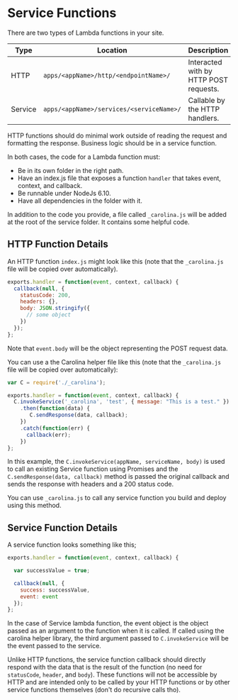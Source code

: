 
# Service Functions #

There are two types of Lambda functions in your site.

| Type | Location | Description |
| --- | --- | --- |
| HTTP | `apps/<appName>/http/<endpointName>/` | Interacted with by HTTP POST requests. |
| Service | `apps/<appName>/services/<serviceName>/` | Callable by the HTTP handlers. |

HTTP functions should do minimal work outside of reading the request and
formatting the response. Business logic should be in a service function.

In both cases, the code for a Lambda function must:

* Be in its own folder in the right path.
* Have an index.js file that exposes a function `handler` that takes event, context, and callback.
* Be runnable under NodeJs 6.10.
* Have all dependencies in the folder with it.

In addition to the code you provide, a file called `_carolina.js` will be
added at the root of the service folder. It contains some helpful code.

## HTTP Function Details #

An HTTP function `index.js` might look like this (note that the
`_carolina.js` file will be copied over automatically).

```js
exports.handler = function(event, context, callback) {
  callback(null, {
    statusCode: 200,
    headers: {},
    body: JSON.stringify({
      // some object
    })
  });
};
```

Note that `event.body` will be the object representing the POST request data.

You can use a the Carolina helper file like this (note that the
`_carolina.js` file will be copied over automatically):

```js
var C = require('./_carolina');

exports.handler = function(event, context, callback) {
  C.invokeService('_carolina', 'test', { message: "This is a test." })
    .then(function(data) {
       C.sendResponse(data, callback);
    })
    .catch(function(err) {
      callback(err);
    })
};
```

In this example, the `C.invokeService(appName, serviceName, body)` is used
to call an existing Service function using Promises and the
`C.sendResponse(data, callback)` method is passed the original callback
and sends the response with headers and a 200 status code.

You can use `_carolina.js` to call any service function you build and deploy
using this method.

## Service Function Details #

A service function looks something like this;

```js
exports.handler = function(event, context, callback) {

  var successValue = true;

  callback(null, {
    success: successValue,
    event: event
  });
};
```

In the case of Service lambda function, the event object is the object
passed as an argument to the function when it is called. If called using
the carolina helper library, the third argument passed to
`C.invokeService` will be the event passed to the service.

Unlike HTTP functions, the service function callback should directly
respond with the data that is the result of the function (no need
for `statusCode`, `header`, and `body`). These functions will not be accessible
by HTTP and are intended only to be called by your HTTP functions or by
other service functions themselves (don't do recursive calls tho).
